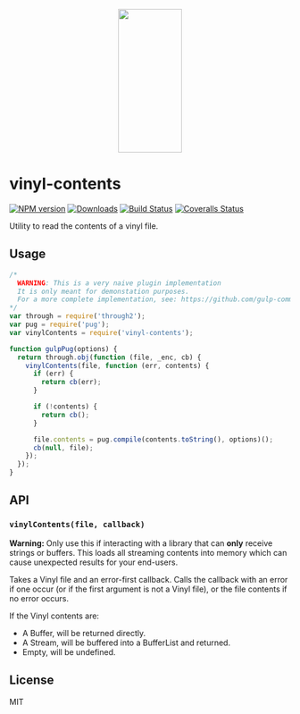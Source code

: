 <p align="center">
  <a href="http://gulpjs.com">
    <img height="257" width="114" src="https://raw.githubusercontent.com/gulpjs/artwork/master/gulp-2x.png">
  </a>
</p>

# vinyl-contents

[![NPM version][npm-image]][npm-url] [![Downloads][downloads-image]][npm-url] [![Build Status][ci-image]][ci-url] [![Coveralls Status][coveralls-image]][coveralls-url]

Utility to read the contents of a vinyl file.

## Usage

```js
/*
  WARNING: This is a very naive plugin implementation
  It is only meant for demonstation purposes.
  For a more complete implementation, see: https://github.com/gulp-community/gulp-pug
*/
var through = require('through2');
var pug = require('pug');
var vinylContents = require('vinyl-contents');

function gulpPug(options) {
  return through.obj(function (file, _enc, cb) {
    vinylContents(file, function (err, contents) {
      if (err) {
        return cb(err);
      }

      if (!contents) {
        return cb();
      }

      file.contents = pug.compile(contents.toString(), options)();
      cb(null, file);
    });
  });
}
```

## API

### `vinylContents(file, callback)`

**Warning:** Only use this if interacting with a library that can **only** receive strings or buffers. This loads all streaming contents into memory which can cause unexpected results for your end-users.

Takes a Vinyl file and an error-first callback. Calls the callback with an error if one occur (or if the first argument is not a Vinyl file), or the file contents if no error occurs.

If the Vinyl contents are:

- A Buffer, will be returned directly.
- A Stream, will be buffered into a BufferList and returned.
- Empty, will be undefined.

## License

MIT

<!-- prettier-ignore-start -->
[downloads-image]: https://img.shields.io/npm/dm/vinyl-contents.svg?style=flat-square
[npm-url]: https://www.npmjs.com/package/vinyl-contents
[npm-image]: https://img.shields.io/npm/v/vinyl-contents.svg?style=flat-square

[ci-url]: https://github.com/gulpjs/vinyl-contents/actions?query=workflow:dev
[ci-image]: https://img.shields.io/github/workflow/status/gulpjs/vinyl-contents/dev?style=flat-square

[coveralls-url]: https://coveralls.io/r/gulpjs/vinyl-contents
[coveralls-image]: https://img.shields.io/coveralls/gulpjs/vinyl-contents/master.svg?style=flat-square
<!-- prettier-ignore-end -->

